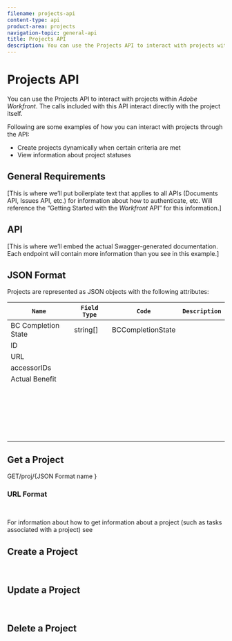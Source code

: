 ```yaml
---
filename: projects-api
content-type: api
product-area: projects
navigation-topic: general-api
title: Projects API
description: You can use the Projects API to interact with projects within Adobe Workfront. The calls included with this API interact directly with the project itself.
---
```


# Projects API

You can use the Projects API to interact with projects within *Adobe Workfront*. The calls included with this API interact directly with the project itself.

Following are some examples of how you can interact with projects through the API:

* Create projects dynamically when certain criteria are met
* View information about project statuses

## General Requirements

[This is where we’ll put boilerplate text that applies to all APIs (Documents API, Issues API, etc.) for information about how to authenticate, etc. Will reference the “Getting Started with the *Workfront* API” for this information.]

## API

[This is where we’ll embed the actual Swagger-generated documentation. Each endpoint will contain more information than you see in this example.]

## JSON Format

Projects are represented as JSON objects with the following attributes:

| `Name`  | `Field Type`  | `Code`  | `Description`  |
|---|---|---|---|
| BC Completion State |string[] |BCCompletionState |&nbsp; |
| ID |&nbsp; |&nbsp; |&nbsp; |
| URL |&nbsp; |&nbsp; |&nbsp; |
| accessorIDs |&nbsp; |&nbsp; |&nbsp; |
| Actual Benefit |&nbsp; |&nbsp; |&nbsp; |
| &nbsp; |&nbsp; |&nbsp; |&nbsp; |
| &nbsp; |&nbsp; |&nbsp; |&nbsp; |
| &nbsp; |&nbsp; |&nbsp; |&nbsp; |
| &nbsp; |&nbsp; |&nbsp; |&nbsp; |
| &nbsp; |&nbsp; |&nbsp; |&nbsp; |

## Get a Project

GET/proj/{JSON Format name }

### URL Format

&nbsp;

For information about how to get information about a project (such as tasks associated with a project) see

## Create a Project

&nbsp;

## Update a Project

&nbsp;

## Delete a Project

&nbsp;
